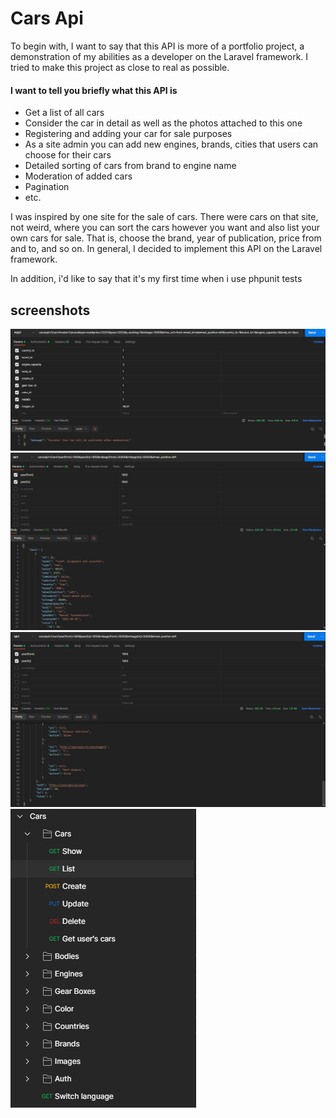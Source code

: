 # Cars Api

To begin with, I want to say that this API is more of a portfolio project, a demonstration of my abilities as a developer on the Laravel framework. I tried to make this project as close to real as possible.

#### I want to tell you briefly what this API is

- Get a list of all cars
- Consider the car in detail as well as the photos attached to this one
- Registering and adding your car for sale purposes
- As a site admin you can add new engines, brands, cities that users can choose for their cars
- Detailed sorting of cars from brand to engine name
- Moderation of added cars
- Pagination
- etc.

I was inspired by one site for the sale of cars. There were cars on that site, not weird, where you can sort the cars however you want and also list your own cars for sale. That is, choose the brand, year of publication, price from and to, and so on. In general, I decided to implement this API on the Laravel framework.

In addition, i'd like to say that it's my first time when i use phpunit tests

## screenshots

![404](/public/readme/1.png)
![404](/public/readme/2.png)
![404](/public/readme/3.png)
![404](/public/readme/4.png)